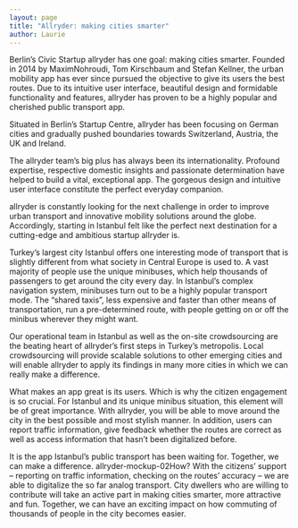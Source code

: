 ```yaml
---
layout: page
title: "Allryder: making cities smarter"
author: Laurie
---
```


Berlin’s Civic Startup allryder has one goal: making cities smarter. Founded in 2014 by MaximNohroudi, Tom Kirschbaum and Stefan Kellner, the urban mobility app has ever since pursued the objective to give its users the best routes. Due to its intuitive user interface, beautiful design and formidable functionality and features, allryder has proven to be a highly popular and cherished public transport app.

Situated in Berlin’s Startup Centre, allryder has been focusing on German cities and gradually pushed boundaries towards Switzerland, Austria, the UK and Ireland.

The allryder team’s big plus has always been its internationality. Profound expertise, respective domestic insights and passionate determination have helped to build a vital, exceptional app. The gorgeous design and intuitive user interface constitute the perfect everyday companion.

allryder is constantly looking for the next challenge in order to improve urban transport and innovative mobility solutions around the globe. Accordingly, starting in Istanbul felt like the perfect next destination for a cutting-edge and ambitious startup allryder is.

Turkey’s largest city Istanbul offers one interesting mode of transport that is slightly different from what society in Central Europe is used to. A vast majority of people use the unique minibuses, which help thousands of passengers to get around the city every day. In Istanbul’s complex navigation system, minibuses turn out to be a highly popular transport mode. The “shared taxis”, less expensive and faster than other means of transportation, run a pre-determined route, with people getting on or off the minibus wherever they might want.

Our operational team in Istanbul as well as the on-site crowdsourcing are the beating heart of allryder’s first steps in Turkey’s metropolis. Local crowdsourcing will provide scalable solutions to other emerging cities and will enable allryder to apply its findings in many more cities in which we can really make a difference.

What makes an app great is its users. Which is why the citizen engagement is so crucial. For Istanbul and its unique minibus situation, this element will be of great importance. With allryder, you will be able to move around the city in the best possible and most stylish manner. In addition, users can report traffic information, give feedback whether the routes are correct as well as access information that hasn’t been digitalized before.

It is the app Istanbul’s public transport has been waiting for. Together, we can make a difference. allryder-mockup-02How? With the citizens’ support – reporting on traffic information, checking on the routes’ accuracy – we are able to digitalize the so far analog transport. City dwellers who are willing to contribute will take an active part in making cities smarter, more attractive and fun. Together, we can have an exciting impact on how commuting of thousands of people in the city becomes easier.
